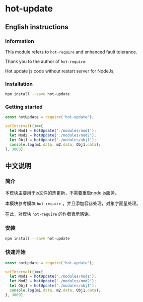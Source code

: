 # hot-update

## English instructions

### Information
This module refers to `hot-require` and enhanced fault tolerance.

Thank you to the author of `hot-require`.

Hot update js code without restart server for NodeJs, 

### Installation
```sh
npm install --save hot-update
```

### Getting started

```js
const hotUpdate = require('hot-update');

setInterval(()=>{
  let Mod1 = hotUpdate('./modules/mod1');
  let Mod2 = hotUpdate('./modules/mod2');
  let Obj1 = hotUpdate('./modules/obj1');
  console.log(m1.data, m2.data, Obj1.data);
}, 3000);
```

## 中文说明

### 简介

本模块主要用于js文件的热更新，不需要重启node.js服务。

本模块参考模块 `hot-require` ，并且添加容错处理，对象字面量处理。

在此，对模块 `hot-require` 的作者表示感谢。
 

### 安装
```sh
npm install --save hot-update
```

### 快速开始

```js
const hotUpdate = require('hot-update');

setInterval(()=>{
  let Mod1 = hotUpdate('./modules/mod1');
  let Mod2 = hotUpdate('./modules/mod2');
  let Obj1 = hotUpdate('./modules/obj1');
  console.log(m1.data, m2.data, Obj1.data);
}, 3000);
```
